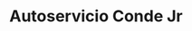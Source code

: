 ---
title: "Autoservicio Conde Jr"
url: /turin/autoservicio-conde-jr/
shop: reparación de automóviles
---